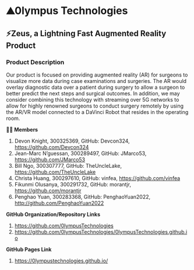 # ⛰️0lympus Technologies
## ⚡Zeus, a Lightning Fast Augmented Reality Product
### Product Description
<p>
Our product is focused on providing augmented reality (AR) for surgeons to visualize more data during case examinations and surgeries. The AR would overlay diagnostic data over a patient during surgery to allow a surgeon to better predict the next steps and surgical outcomes. In addition, we may consider combining this technology with streaming over 5G networks to allow for highly renowned surgeons to conduct surgery remotely by using the AR/VR model connected to a DaVinci Robot that resides in the operating room.

</p>

👩‍💻 **Members**

1. Devon Knight, 300325369, GitHub: Devcon324, https://github.com/Devcon324
2. Jean-Marc N’guessan, 300289497, GitHub: JMarco53, https://github.com/JMarco53
3. Bill Ngo, 300307777, GitHub: TheUncleLake, https://github.com/TheUncleLake
4. Christa Huang, 300297610, GitHub: vinfea, https://github.com/vinfea
5. Fikunmi Olusanya, 300291732, GitHub: morantjr, https://github.com/morantjr
6. Penghao Yuan, 300283368, GitHub: PenghaoYuan2022, http://github.com/PenghaoYuan2022

**GitHub Organization/Repository Links**
1. https://github.com/0lympusTechnologies
2. https://github.com/0lympusTechnologies/0lympusTechnologies.github.io

**GitHub Pages Link**
1. https://0lympustechnologies.github.io/
